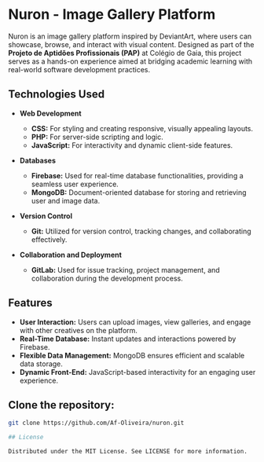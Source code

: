 # Nuron - Image Gallery Platform

Nuron is an image gallery platform inspired by DeviantArt, where users can showcase, browse, and interact with visual content. Designed as part of the **Projeto de Aptidões Profissionais (PAP)** at Colégio de Gaia, this project serves as a hands-on experience aimed at bridging academic learning with real-world software development practices.

## Technologies Used

- **Web Development**  
  - **CSS:** For styling and creating responsive, visually appealing layouts.  
  - **PHP:** For server-side scripting and logic.  
  - **JavaScript:** For interactivity and dynamic client-side features.  

- **Databases**  
  - **Firebase:** Used for real-time database functionalities, providing a seamless user experience.  
  - **MongoDB:** Document-oriented database for storing and retrieving user and image data.

- **Version Control**  
  - **Git:** Utilized for version control, tracking changes, and collaborating effectively.  

- **Collaboration and Deployment**  
  - **GitLab:** Used for issue tracking, project management, and collaboration during the development process.

## Features

- **User Interaction:** Users can upload images, view galleries, and engage with other creatives on the platform.  
- **Real-Time Database:** Instant updates and interactions powered by Firebase.  
- **Flexible Data Management:** MongoDB ensures efficient and scalable data storage.  
- **Dynamic Front-End:** JavaScript-based interactivity for an engaging user experience.

## Clone the repository:  
   ```bash
   git clone https://github.com/Af-Oliveira/nuron.git

## License

Distributed under the MIT License. See LICENSE for more information.
